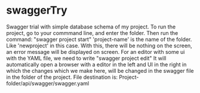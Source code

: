 # swaggerTry
Swagger trial with simple database schema of my project.
To run the project, go to your commmand line, and enter the folder. Then run the command:
"swagger project start"
'project-name' is the name of the folder. Like 'newproject' in this case.
With this, there will be nothing on the screen, an error message will be displayed on screen.
For an editor with some ui with the YAML file, we need to write 
"swagger project edit"
It will automatically open a browser with a editor in the left and UI in the right in which the changes which we make here, will be changed in the swagger file in the folder of the project.
File destination is: Project-folder/api/swagger/swagger.yaml
